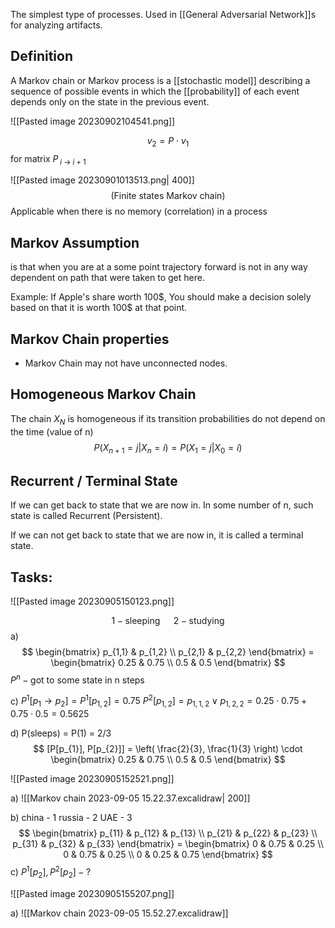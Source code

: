 
The simplest type of processes. Used in [[General Adversarial Network]]s for analyzing artifacts.

## Definition

A Markov chain or Markov process is a [[stochastic model]] describing a sequence of possible events in which the [[probability]] of each event depends only on the state in the previous event.

![[Pasted image 20230902104541.png]]

$$
v_{2} = P \cdot v_{1}
$$
for matrix $P_{\;i \: \to \; i+1}$




![[Pasted image 20230901013513.png| 400]]
$$(\text{Finite states Markov chain})$$
Applicable when there is no memory (correlation) in a process

## Markov Assumption 
is that when you are at a some point trajectory forward is not in any way dependent on path that were taken to get here.

Example: 
If Apple's share worth 100$, You should make a decision solely based on that it is worth 100\$ at that point.

## Markov Chain properties
- Markov Chain may not have unconnected nodes.


## Homogeneous Markov Chain
The chain $X_N$ is homogeneous if its transition probabilities do not depend on the time (value of n)
$$
P(X_{n+1}=j|X_{n} = i) = P(X_{1}=j|X_{0} = i)  
$$
## Recurrent / Terminal State
If we can get back to state that we are now in. In some number of n, such state is called Recurrent (Persistent).

If we can not get back to state that we are now in, it is called a terminal state.





## Tasks:
![[Pasted image 20230905150123.png]]

$$
{1} - \text{sleeping} \;\;\;\;\;\
{2} - \text{studying}
$$
a)
$$
\begin{bmatrix}
p_{1,1} & p_{1,2} \\
p_{2,1} & p_{2,2}
\end{bmatrix} = \begin{bmatrix}
0.25 & 0.75 \\
0.5 & 0.5
\end{bmatrix}
$$
$P^n - \text{got to some state in n steps}$

c) 
$P^1[p_{1} \to p_{2}] = P^1[p_{1,2}] = 0.75$
$P^2[p_{1,2}] = p_{1,1,2} \lor p_{1,2,2} = 0.25  \cdot 0.75  + 0.75  \cdot 0.5 = 0.5625$

d)
P(sleeps) = P(1) = 2/3
$$
[P[p_{1}], P[p_{2}]] =  \left( \frac{2}{3}, \frac{1}{3} \right) \cdot  \begin{bmatrix}
0.25 & 0.75 \\
0.5 & 0.5
\end{bmatrix}
$$




![[Pasted image 20230905152521.png]]

a)
![[Markov chain 2023-09-05 15.22.37.excalidraw| 200]]

b) 
china - 1
russia - 2
UAE - 3
$$
\begin{bmatrix}
p_{11} & p_{12} & p_{13} \\
p_{21} & p_{22} & p_{23} \\
p_{31} & p_{32} & p_{33} 
\end{bmatrix} = 
\begin{bmatrix}
0 & 0.75 & 0.25  \\
0 & 0.75 & 0.25 \\
0 & 0.25 & 0.75
\end{bmatrix}
$$
с) $P^1[{p_2}], P^2[{p_2}]\;-\;?$


![[Pasted image 20230905155207.png]]

a) ![[Markov chain 2023-09-05 15.52.27.excalidraw]]
